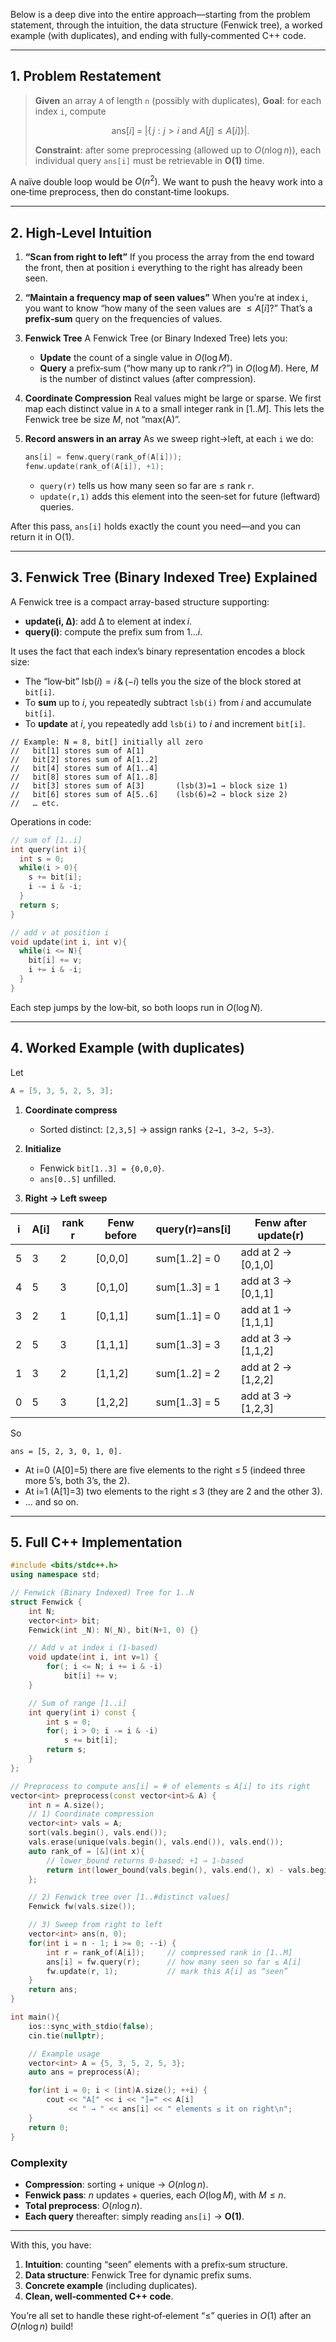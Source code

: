 Below is a deep dive into the entire approach—starting from the problem statement, through the intuition, the data structure (Fenwick tree), a worked example (with duplicates), and ending with fully‑commented C++ code.

---

## 1. Problem Restatement

> **Given** an array `A` of length `n` (possibly with duplicates),
> **Goal**: for each index `i`, compute
>
> $$
>   \mathrm{ans}[i] \;=\; \bigl|\{\,j : j>i \text{ and } A[j]\le A[i]\}\bigr|.
> $$
>
> **Constraint**: after some preprocessing (allowed up to $O(n\log n)$), each individual query `ans[i]` must be retrievable in **O(1)** time.

A naïve double loop would be $O(n^2)$. We want to push the heavy work into a one‑time preprocess, then do constant‑time lookups.

---

## 2. High‑Level Intuition

1. **“Scan from right to left”**
   If you process the array from the end toward the front, then at position `i` everything to the right has already been seen.

2. **“Maintain a frequency map of seen values”**
   When you’re at index `i`, you want to know “how many of the seen values are $\le A[i]$?” That’s a **prefix‑sum** query on the frequencies of values.

3. **Fenwick Tree**
   A Fenwick Tree (or Binary Indexed Tree) lets you:

   * **Update** the count of a single value in $O(\log M)$.
   * **Query** a prefix‑sum (“how many up to rank *r*?”) in $O(\log M)$.
     Here, $M$ is the number of distinct values (after compression).

4. **Coordinate Compression**
   Real values might be large or sparse. We first map each distinct value in `A` to a small integer rank in $[1..M]$. This lets the Fenwick tree be size $M$, not “max(A)”.

5. **Record answers in an array**
   As we sweep right→left, at each `i` we do:

   ```cpp
   ans[i] = fenw.query(rank_of(A[i]));  
   fenw.update(rank_of(A[i]), +1);
   ```

   * `query(r)` tells us how many seen so far are ≤ rank `r`.
   * `update(r,1)` adds this element into the seen‑set for future (leftward) queries.

After this pass, `ans[i]` holds exactly the count you need—and you can return it in O(1).

---

## 3. Fenwick Tree (Binary Indexed Tree) Explained

A Fenwick tree is a compact array-based structure supporting:

* **update(i, Δ)**: add Δ to element at index *i*.
* **query(i)**: compute the prefix sum from 1…*i*.

It uses the fact that each index’s binary representation encodes a block size:

* The “low‑bit” $\mathrm{lsb}(i) = i \,\&\, (-i)$ tells you the size of the block stored at `bit[i]`.
* To **sum** up to *i*, you repeatedly subtract `lsb(i)` from *i* and accumulate `bit[i]`.
* To **update** at *i*, you repeatedly add `lsb(i)` to *i* and increment `bit[i]`.

```text
// Example: N = 8, bit[] initially all zero
//   bit[1] stores sum of A[1]
//   bit[2] stores sum of A[1..2]
//   bit[4] stores sum of A[1..4]
//   bit[8] stores sum of A[1..8]
//   bit[3] stores sum of A[3]       (lsb(3)=1 → block size 1)
//   bit[6] stores sum of A[5..6]    (lsb(6)=2 → block size 2)
//   … etc.
```

Operations in code:

```cpp
// sum of [1..i]
int query(int i){
  int s = 0;
  while(i > 0){
    s += bit[i];
    i -= i & -i;
  }
  return s;
}

// add v at position i
void update(int i, int v){
  while(i <= N){
    bit[i] += v;
    i += i & -i;
  }
}
```

Each step jumps by the low‑bit, so both loops run in $O(\log N)$.

---

## 4. Worked Example (with duplicates)

Let

```cpp
A = [5, 3, 5, 2, 5, 3];
```

1. **Coordinate compress**

   * Sorted distinct: `[2,3,5]` → assign ranks `{2→1, 3→2, 5→3}`.

2. **Initialize**

   * Fenwick `bit[1..3] = {0,0,0}`.
   * `ans[0..5]` unfilled.

3. **Right → Left sweep**

| i | A\[i] | rank r | Fenw before | query(r)=ans\[i] | Fenw after update(r) |
| - | ----- | ------ | ----------- | ---------------- | -------------------- |
| 5 | 3     | 2      | \[0,0,0]    | sum\[1..2] = 0   | add at 2 → \[0,1,0]  |
| 4 | 5     | 3      | \[0,1,0]    | sum\[1..3] = 1   | add at 3 → \[0,1,1]  |
| 3 | 2     | 1      | \[0,1,1]    | sum\[1..1] = 0   | add at 1 → \[1,1,1]  |
| 2 | 5     | 3      | \[1,1,1]    | sum\[1..3] = 3   | add at 3 → \[1,1,2]  |
| 1 | 3     | 2      | \[1,1,2]    | sum\[1..2] = 2   | add at 2 → \[1,2,2]  |
| 0 | 5     | 3      | \[1,2,2]    | sum\[1..3] = 5   | add at 3 → \[1,2,3]  |

So

```
ans = [5, 2, 3, 0, 1, 0].
```

* At i=0 (A\[0]=5) there are five elements to the right ≤ 5 (indeed three more 5’s, both 3’s, the 2).
* At i=1 (A\[1]=3) two elements to the right ≤ 3 (they are 2 and the other 3).
* … and so on.

---

## 5. Full C++ Implementation

```cpp
#include <bits/stdc++.h>
using namespace std;

// Fenwick (Binary Indexed) Tree for 1..N
struct Fenwick {
    int N;
    vector<int> bit;
    Fenwick(int _N): N(_N), bit(N+1, 0) {}

    // Add v at index i (1-based)
    void update(int i, int v=1) {
        for(; i <= N; i += i & -i)
            bit[i] += v;
    }

    // Sum of range [1..i]
    int query(int i) const {
        int s = 0;
        for(; i > 0; i -= i & -i)
            s += bit[i];
        return s;
    }
};

// Preprocess to compute ans[i] = # of elements ≤ A[i] to its right
vector<int> preprocess(const vector<int>& A) {
    int n = A.size();
    // 1) Coordinate compression
    vector<int> vals = A;
    sort(vals.begin(), vals.end());
    vals.erase(unique(vals.begin(), vals.end()), vals.end());
    auto rank_of = [&](int x){
        // lower_bound returns 0-based; +1 → 1-based
        return int(lower_bound(vals.begin(), vals.end(), x) - vals.begin()) + 1;
    };

    // 2) Fenwick tree over [1..#distinct values]
    Fenwick fw(vals.size());

    // 3) Sweep from right to left
    vector<int> ans(n, 0);
    for(int i = n - 1; i >= 0; --i) {
        int r = rank_of(A[i]);     // compressed rank in [1..M]
        ans[i] = fw.query(r);      // how many seen so far ≤ A[i]
        fw.update(r, 1);           // mark this A[i] as “seen”
    }
    return ans;
}

int main(){
    ios::sync_with_stdio(false);
    cin.tie(nullptr);

    // Example usage
    vector<int> A = {5, 3, 5, 2, 5, 3};
    auto ans = preprocess(A);

    for(int i = 0; i < (int)A.size(); ++i) {
        cout << "A[" << i << "]=" << A[i]
             << " → " << ans[i] << " elements ≤ it on right\n";
    }
    return 0;
}
```

### Complexity

* **Compression**: sorting + unique → $O(n\log n)$.
* **Fenwick pass**: $n$ updates + queries, each $O(\log M)$, with $M\le n$.
* **Total preprocess**: $O(n\log n)$.
* **Each query** thereafter: simply reading `ans[i]` → **O(1)**.

---

With this, you have:

1. **Intuition**: counting “seen” elements with a prefix‑sum structure.
2. **Data structure**: Fenwick Tree for dynamic prefix sums.
3. **Concrete example** (including duplicates).
4. **Clean, well‑commented C++ code**.

You’re all set to handle these right‑of‑element “≤” queries in $O(1)$ after an $O(n\log n)$ build!
